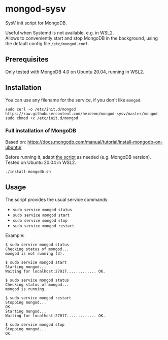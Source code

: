# mongod-sysv

SysV init script for MongoDB.

Useful when Systemd is not available, e.g. in WSL2.  
Allows to conveniently start and stop MongoDB in the background, using the default config file `/etc/mongod.conf`. 

## Prerequisites

Only tested with MongoDB 4.0 on Ubuntu 20.04, running in WSL2.

## Installation

You can use any filename for the service, if you don't like `mongod`.

```
sudo curl -o /etc/init.d/mongod https://raw.githubusercontent.com/heidemn/mongod-sysv/master/mongod
sudo chmod +x /etc/init.d/mongod
```

### Full installation of MongoDB

Based on: https://docs.mongodb.com/manual/tutorial/install-mongodb-on-ubuntu/

Before running it, adapt [the script](install-mongodb.sh) as needed (e.g. MongoDB version).  
Tested on Ubuntu 20.04 in WSL2.

```
./install-mongodb.sh
```


## Usage

The script provides the usual service commands:

- `sudo service mongod status`
- `sudo service mongod start`
- `sudo service mongod stop`
- `sudo service mongod restart`

Example:

```
$ sudo service mongod status
Checking status of mongod...
mongod is not running (3).

$ sudo service mongod start
Starting mongod...
Waiting for localhost:27017............. OK.

$ sudo service mongod status
Checking status of mongod...
mongod is running.

$ sudo service mongod restart
Stopping mongod...
OK.
Starting mongod...
Waiting for localhost:27017............. OK.

$ sudo service mongod stop
Stopping mongod...
OK.
```
